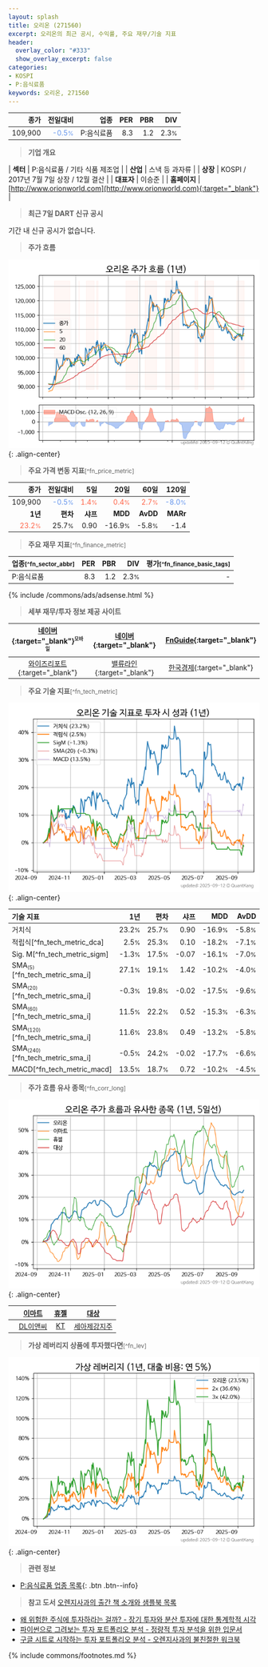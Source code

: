 ```yaml
---
layout: splash
title: 오리온 (271560)
excerpt: 오리온의 최근 공시, 수익률, 주요 재무/기술 지표
header:
  overlay_color: "#333"
  show_overlay_excerpt: false
categories:
- KOSPI
- P:음식료품
keywords: 오리온, 271560
---
```


| **종가** | **전일대비** | **업종** | **PER** | **PBR** | **DIV** |
| -------: | -----------: | -------: | ------: | ------: | ------: |
| 109,900 | <span style="color: cornflowerblue">-0.5<small>%</small></span> | P:음식료품 | 8.3 | 1.2 | 2.3<small>%</small> |

<!-- more -->


> **기업 개요**<a id="company"></a>

| <span style="white-space:nowrap;">**섹터**</span> | P:음식료품 / 기타 식품 제조업 |
| <span style="white-space:nowrap;">**산업**</span> | 스낵 등 과자류 |
| <span style="white-space:nowrap;">**상장**</span> | KOSPI / 2017년 7월 7일 상장 / 12월 결산 |
| <span style="white-space:nowrap;">**대표자**</span> | 이승준 |
| <span style="white-space:nowrap;">**홈페이지**</span> | [http://www.orionworld.com](http://www.orionworld.com){:target="_blank"} |


> **최근 7일 DART 신규 공시**<a id="dart"></a>

기간 내 신규 공시가 없습니다.


> **주가 흐름**<a id="price"></a>

![271560](/stock/images/271560.png){: .align-center}


> **주요 가격 변동 지표**<small>[^fn_price_metric]</small>

| **종가** | **전일대비** | **5일** | **20일** | **60일** | **120일** |
| -------: | -----------: | ------: | -------: | -------: | --------: |
| 109,900 | <span style="color: cornflowerblue">-0.5<small>%</small></span> | <span style="color: tomato">1.4<small>%</small></span> | <span style="color: tomato">0.4<small>%</small></span> | <span style="color: tomato">2.7<small>%</small></span> | <span style="color: cornflowerblue">-8.0<small>%</small></span> |
| **1년** | **편차** | **샤프** | **MDD** | **AvDD** | **MARr** |
| <span style="color: tomato">23.2<small>%</small></span> | 25.7<small>%</small> | 0.90 | -16.9<small>%</small> | -5.8<small>%</small> | -1.4 |


> **주요 재무 지표**<small>[^fn_finance_metric]</small>

| **업종**<small>[^fn_sector_abbr]</small> | **PER** | **PBR** | **DIV** | **평가**<small>[^fn_finance_basic_tags]</small> |
| :--------------------------------------- | ------: | ------: | ------: | ----------------------------------------------: |
| P:음식료품 | 8.3 | 1.2 | 2.3<small>%</small> | - |



{% include /commons/ads/adsense.html %}

> **세부 재무/투자 정보 제공 사이트**

| [네이버](https://m.stock.naver.com/domestic/stock/271560/finance/summary){:target="_blank"}<sup><small>모바일</small></sup> | [네이버](https://finance.naver.com/item/coinfo.naver?code=271560){:target="_blank"} | [FnGuide](https://comp.fnguide.com/SVO2/ASP/SVD_Invest.asp?gicode=A271560&MenuYn=Y){:target="_blank"} |
| :---: | :---: | :---: |
| [와이즈리포트](https://comp.wisereport.co.kr/company/c1040001.aspx?cmp_cd=271560){:target="_blank"} | [밸류라인](https://www.valueline.co.kr/finance/summary/271560){:target="_blank"} | [한국경제](https://markets.hankyung.com/stock/271560/financial-summary){:target="_blank"} |


> **주요 기술 지표**<small>[^fn_tech_metric]</small>


![271560](/stock/images/271560_tech.png){: .align-center}

| **기술 지표** | **1년** | **편차** | **샤프** | **MDD** | **AvDD** |
| :------------ | ------: | -----------: | -------: | ------: | -------: |
| 거치식 | 23.2<small>%</small> | 25.7<small>%</small> | 0.90 | -16.9<small>%</small> | -5.8<small>%</small> |
| 적립식[^fn_tech_metric_dca] | 2.5<small>%</small> | 25.3<small>%</small> | 0.10 | -18.2<small>%</small> | -7.1<small>%</small> |
| Sig. M[^fn_tech_metric_sigm] | -1.3<small>%</small> | 17.5<small>%</small> | -0.07 | -16.1<small>%</small> | -7.0<small>%</small> |
| SMA<small><sub>(5)</sub></small>[^fn_tech_metric_sma_i] | 27.1<small>%</small> | 19.1<small>%</small> | 1.42 | -10.2<small>%</small> | -4.0<small>%</small> |
| SMA<small><sub>(20)</sub></small>[^fn_tech_metric_sma_i] | -0.3<small>%</small> | 19.8<small>%</small> | -0.02 | -17.5<small>%</small> | -9.6<small>%</small> |
| SMA<small><sub>(60)</sub></small>[^fn_tech_metric_sma_i] | 11.5<small>%</small> | 22.2<small>%</small> | 0.52 | -15.3<small>%</small> | -6.3<small>%</small> |
| SMA<small><sub>(120)</sub></small>[^fn_tech_metric_sma_i] | 11.6<small>%</small> | 23.8<small>%</small> | 0.49 | -13.2<small>%</small> | -5.8<small>%</small> |
| SMA<small><sub>(240)</sub></small>[^fn_tech_metric_sma_i] | -0.5<small>%</small> | 24.2<small>%</small> | -0.02 | -17.7<small>%</small> | -6.6<small>%</small> |
| MACD[^fn_tech_metric_macd] | 13.5<small>%</small> | 18.7<small>%</small> | 0.72 | -10.2<small>%</small> | -4.5<small>%</small> |


> **주가 흐름 유사 종목**<a id="corr"></a><small>[^fn_corr_long]</small>

![271560](/stock/images/271560_corr.png){: .align-center}

|       | [이마트](/139480/) | [휴젤](/145020/) | [대상](/001680/) |
| :---: | :------------------------------------: | :------------------------------------: | :------------------------------------: |
|       | [DL이앤씨](/375500/) | [KT](/030200/) | [세아제강지주](/003030/) |


> **가상 레버리지 상품에 투자했다면**<a id="2x"></a><small>[^fn_lev]</small>

![271560](/stock/images/271560_2x.png){: .align-center}


> **관련 정보**

- [P:음식료품 업종 목록](/stats/sector/kospi_업종_음식료품_종목/){: .btn .btn--info}

> **참고 도서** [오렌지사과의 출간 책 소개와 샘플북 목록](https://kongdori.tistory.com/691)

- [왜 위험한 주식에 투자하라는 걸까? - 장기 투자와 분산 투자에 대한 통계학적 시각](https://kongdori.tistory.com/421)
- [파이썬으로 그려보는 투자 포트폴리오 분석  - 정량적 투자 분석을 위한 입문서](https://kongdori.tistory.com/643)
- [구글 시트로 시작하는 투자 포트폴리오 분석 - 오렌지사과의 불친절한 워크북](https://kongdori.tistory.com/449)


{% include commons/footnotes.md %}